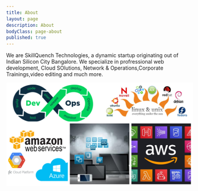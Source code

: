 ```yaml
---
title: About
layout: page
description: About
bodyClass: page-about
published: true
---
```

We are SkillQuench Technologies, a dynamic startup originating out of Indian Silicon City Bangalore. We specialize in profressional web development, Cloud SOlutions,
Network & Operations,Corporate Trainings,video editing and much more.

![Accounting Services](/images/thom-holmes-Lrfw0U_o9I0-unsplash.jpg)
